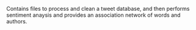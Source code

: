 Contains files to process and clean a tweet database, and then performs sentiment anaysis and provides an association network of words and authors.
